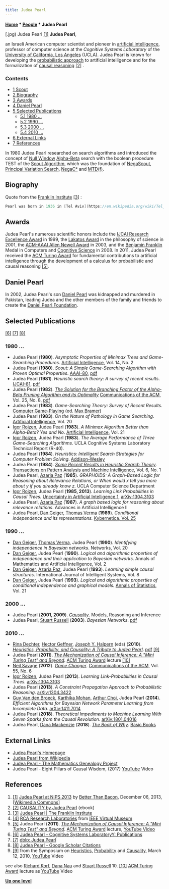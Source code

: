 ```yaml
---
title: Judea Pearl
---
```

**[Home](Home "Home") \* [People](People "People") \* Judea Pearl**



[.jpg) Judea Pearl <a id="cite-note-1" href="#cite-ref-1">[1]</a>
**Judea Pearl**,  

an Israeli American computer scientist and pioneer in [artificial intelligence](Artificial_Intelligence "Artificial Intelligence"), professor of computer science at the *Cognitive Systems Laboratory* of the [University of California, Los Angeles](https://en.wikipedia.org/wiki/University_of_California%2C_Los_Angeles) (UCLA). Judea Pearl is known for developing the [probabilistic approach](https://en.wikipedia.org/wiki/Probabilistic_logic) to artificial intelligence and for the formalization of [causal reasoning](https://en.wikipedia.org/wiki/Causality) <a id="cite-note-2" href="#cite-ref-2">[2]</a> .



### Contents


* [1 Scout](#scout)
* [2 Biography](#biography)
* [3 Awards](#awards)
* [4 Daniel Pearl](#daniel-pearl)
* [5 Selected Publications](#selected-publications)
	+ [5.1 1980 ...](#1980-...)
	+ [5.2 1990 ...](#1990-...)
	+ [5.3 2000 ...](#2000-...)
	+ [5.4 2010 ...](#2010-...)
* [6 External Links](#external-links)
* [7 References](#references)






In 1980 Judea Pearl researched on search algorithms and introduced the concept of [Null Window](Null_Window "Null Window") [Alpha-Beta](Alpha-Beta "Alpha-Beta") search with the boolean ­procedure TEST of the [Scout Algorithm](Scout "Scout"), which was the foundation of [NegaScout](NegaScout "NegaScout"), [Principal Variation Search](Principal_Variation_Search "Principal Variation Search"), [NegaC\*](NegaC* "NegaC*") and [MTD(f)](MTD(f) "MTD(f)"). 



## Biography


Quote from the [Franklin Institute](https://en.wikipedia.org/wiki/Franklin_Institute) <a id="cite-note-3" href="#cite-ref-3">[3]</a> :




```C++
Pearl was born in 1936 in [Tel Aviv](https://en.wikipedia.org/wiki/Tel_Aviv), Israel. He earned his B.S. in electrical engineering from the [Technion](https://en.wikipedia.org/wiki/Technion_%E2%80%93_Israel_Institute_of_Technology) in [Haifa](https://en.wikipedia.org/wiki/Haifa), Israel in 1960 and went on to earn a masters degree in physics from [Rutgers University](https://en.wikipedia.org/wiki/Rutgers_University) in 1965 and his Ph.D. in electrical engineering the same year from the [Polytechnic Institute of Brooklyn](https://en.wikipedia.org/wiki/Polytechnic_University_%28New_York%29). He worked at [RCA](https://en.wikipedia.org/wiki/RCA) Research Laboratories <a id="cite-note-4" href="#cite-ref-4">[4]</a> in [Princeton](https://en.wikipedia.org/wiki/Princeton%2C_New_Jersey) until 1970 and has been at the [University of California](https://en.wikipedia.org/wiki/University_of_California%2C_Los_Angeles), Los Angeles ever since. 

```

## Awards


Judea Pearl's numerous scientific honors include the [IJCAI Research Excellence Award](https://en.wikipedia.org/wiki/IJCAI_Award_for_Research_Excellence) in 1999, the [Lakatos Award](https://en.wikipedia.org/wiki/Lakatos_Award) in the philosophy of science in 2001, the [ACM-AAAI Allen Newell Award](https://en.wikipedia.org/wiki/Association_for_the_Advancement_of_Artificial_Intelligence#ACM-AAAI_Allen_Newell_Award) in 2003, and the [Benjamin Franklin](https://en.wikipedia.org/wiki/Benjamin_Franklin) Medal in Computers and [Cognitive Science](Cognition "Cognition") in 2008. In 2011, Judea Pearl received the [ACM Turing Award](ACM#ACMTuringAward "ACM") for fundamental contributions to artificial intelligence through the development of a calculus for probabilistic and causal reasoning <a id="cite-note-5" href="#cite-ref-5">[5]</a>.



## Daniel Pearl


In 2002, Judea Pearl's son [Daniel Pearl](https://en.wikipedia.org/wiki/Daniel_Pearl) was kidnapped and murdered in Pakistan, leading Judea and the other members of the family and friends to create the [Daniel Pearl Foundation](https://en.wikipedia.org/wiki/Daniel_Pearl_Foundation).



## Selected Publications


<a id="cite-note-6" href="#cite-ref-6">[6]</a> <a id="cite-note-7" href="#cite-ref-7">[7]</a> <a id="cite-note-8" href="#cite-ref-8">[8]</a>



### 1980 ...


* Judea Pearl (**1980**). *Asymptotic Properties of Minimax Trees and Game-Searching Procedures*. [Artificial Intelligence](https://en.wikipedia.org/wiki/Artificial_Intelligence_(journal)), Vol. 14, No. 2
* Judea Pearl (**1980**). *Scout: A Simple Game-Searching Algorithm with Proven Optimal Properties*. [AAAI-80](Conferences#AAAI-80 "Conferences"), [pdf](http://www.aaai.org/Papers/AAAI/1980/AAAI80-041.pdf)
* Judea Pearl (**1981**). *Heuristic search theory: A survey of recent results*. [IJCAI-81](Conferences#IJCAI1981 "Conferences"), [pdf](http://ijcai.org/Past%20Proceedings/IJCAI-81-VOL%201/PDF/100.pdf)
* Judea Pearl (**1982**). *[The Solution for the Branching Factor of the Alpha-Beta Pruning Algorithm and its Optimality](https://www.semanticscholar.org/paper/The-Solution-for-the-Branching-Factor-of-the-and-Pearl/08ca17978c8d5d56e88e33b90217f4ec8f37b35a)* [Communications of the ACM](ACM#Communications "ACM"), Vol. 25, No. 8, [pdf](https://link.springer.com/content/pdf/10.1007/3-540-10843-2_41.pdf)
* Judea Pearl (**1983**). *Game-Searching Theory: Survey of Recent Results*. [Computer Game-Playing](https://www.amazon.com/Bramer-Computer-Game-Playing-Practice/dp/0853124884) (ed. [Max Bramer](Max_Bramer "Max Bramer"))
* Judea Pearl (**1983**). *On the Nature of Pathology in Game Searching*. [Artificial Intelligence](https://en.wikipedia.org/wiki/Artificial_Intelligence_(journal)), Vol. 20
* [Igor Roizen](Igor_Roizen "Igor Roizen"), Judea Pearl (**1983**). *A Minimax Algorithm Better than Alpha-Beta? Yes and No*. [Artificial Intelligence](https://en.wikipedia.org/wiki/Artificial_Intelligence_(journal)), Vol. 21
* [Igor Roizen](Igor_Roizen "Igor Roizen"), Judea Pearl (**1983**). *The Average Performance of Three Game-Searching Algorithms*. UCLA Cognitive Systems Laboratory Technical Report (R-40).
* Judea Pearl (**1984**). *Heuristics: Intelligent Search Strategies for Computer Problem Solving*. [Addison-Wesley](https://en.wikipedia.org/wiki/Addison-Wesley)
* Judea Pearl (**1984**). *[Some Recent Results in Heuristic Search Theory](https://www.computer.org/csdl/trans/tp/1984/01/04767470.pdf)*. [Transactions on Pattern Analysis and Machine Intelligence](IEEE#TPAMI "IEEE"), Vol. 6, No. 1
* Judea Pearl, [Azaria Paz](Mathematician#APaz "Mathematician") (**1985**). *GRAPHOIDS: A Graph-Based Logic for Reasoning about Relevance Relations, or When would x tell you more about y if you already know z.* UCLA Computer Science Department
* [Igor Roizen](Igor_Roizen "Igor Roizen"), Judea Pearl (**1985, 2013**). *Learning Link Probabilities in Causal Trees.* [Uncertainty in Artificial Intelligence 1](Laveen_Kanal#Uncertainty_AI_1 "Laveen Kanal"), [arXiv:1304.3103](https://arxiv.org/abs/1304.3103)
* Judea Pearl, [Azaria Paz](Mathematician#APaz "Mathematician") (**1987**). *A graph based logic for reasoning about relevance relations*. Advances in Artificial Intelligence II
* Judea Pearl, [Dan Geiger](Mathematician#DGeiger "Mathematician"), [Thomas Verma](index.php?title=Thomas_Verma&action=edit&redlink=1 "Thomas Verma (page does not exist)") (**1989**). *Conditional independence and its representations.* [Kybernetica, Vol. 25](https://dblp1.uni-trier.de/db/journals/kybernetika/kybernetika25.html)


### 1990 ...


* [Dan Geiger](Mathematician#DGeiger "Mathematician"), [Thomas Verma](index.php?title=Thomas_Verma&action=edit&redlink=1 "Thomas Verma (page does not exist)"), Judea Pearl (**1990**). *Identifying independence in Bayesian networks*. Networks, Vol. 20
* [Dan Geiger](Mathematician#DGeiger "Mathematician"), Judea Pearl (**1990**). *Logical and algorithmic properties of independence and their application to Bayesian networks*. Annals of Mathematics and Artificial Intelligence, Vol. 2
* [Dan Geiger](Mathematician#DGeiger "Mathematician"), [Azaria Paz](Mathematician#APaz "Mathematician"), Judea Pearl (**1993**). *Learning simple causal structures*. International Journal of Intelligent Systems, Vol. 8
* [Dan Geiger](Mathematician#DGeiger "Mathematician"), Judea Pearl (**1993**). *Logical and algorithmic properties of conditional independence and graphical models.* [Annals of Statistics](https://en.wikipedia.org/wiki/Annals_of_Statistics), Vol. 21


### 2000 ...


* Judea Pearl (**2001, 2009**). *[Causality](https://en.wikipedia.org/wiki/Causality_(book))*. Models, Reasoning and Inference
* Judea Pearl, [Stuart Russell](Stuart_Russell "Stuart Russell") (**2003**). *Bayesian Networks*. [pdf](https://people.eecs.berkeley.edu/~russell/papers/hbtnn-bn.pdf)


### 2010 ...


* [Rina Dechter](https://en.wikipedia.org/wiki/Rina_Dechter), [Hector Geffner](https://scholar.google.com/citations?user=Wd0CDmcAAAAJ&hl=en), [Joseph Y. Halpern](https://en.wikipedia.org/wiki/Joseph_Halpern) (eds) (**2010**). *[Heuristics, Probability, and Causality: A Tribute to Judea Pearl](http://bayes.cs.ucla.edu/TRIBUTE/pearl-tribute2010.htm)*. [pdf](http://bayes.cs.ucla.edu/TRIBUTE/festschrift-complete.pdf) <a id="cite-note-9" href="#cite-ref-9">[9]</a>
* Judea Pearl (**2011**). *[The Mechanization of Causal Inference: A "Mini Turing Test" and Beyond](https://dl.acm.org/citation.cfm?id=2351636)*. [ACM Turing Award](ACM#ACMTuringAward "ACM") lecture <a id="cite-note-10" href="#cite-ref-10">[10]</a>
* [Neil Savage](http://www.neilsavage.com/about) (**2012**). *[Game Changer](https://cacm.acm.org/magazines/2012/6/149782-game-changer/fulltext)*. [Communications of the ACM](ACM#Communications "ACM"), Vol. 55, No. 6
* [Igor Roizen](Igor_Roizen "Igor Roizen"), Judea Pearl (**2013**). *Learning Link-Probabilities in Causal Trees.* [arXiv:1304.3103](https://arxiv.org/abs/1304.3103)
* Judea Pearl (**2013**). *A Constraint Propagation Approach to Probabilistic Reasoning*. [arXiv:1304.3422](https://arxiv.org/abs/1304.3422)
* [Guy Van den Broeck](https://web.cs.ucla.edu/~guyvdb/), [Karthika Mohan](http://www.karthikamohan.com/), [Arthur Choi](https://dblp.uni-trier.de/pers/hd/c/Choi:Arthur), Judea Pearl (**2014**). *Efficient Algorithms for Bayesian Network Parameter Learning from Incomplete Data*. [arXiv:1411.7014](https://arxiv.org/abs/1411.7014)
* Judea Pearl (**2018**). *Theoretical Impediments to Machine Learning With Seven Sparks from the Causal Revolution*. [arXiv:1801.04016](https://arxiv.org/abs/1801.04016)
* Judea Pearl, [Dana Mackenzie](Dana_Mackenzie "Dana Mackenzie") (**2018**). *[The Book of Why](https://www.hachettebookgroup.com/titles/judea-pearl/the-book-of-why/9780465097616/)*. [Basic Books](https://en.wikipedia.org/wiki/Basic_Books)


## External Links


* [Judea Pearl's Homepage](http://bayes.cs.ucla.edu/jp_home.html)
* [Judea Pearl from Wikipedia](https://en.wikipedia.org/wiki/Judea_Pearl)
* [Judea Pearl - The Mathematics Genealogy Project](https://genealogy.math.ndsu.nodak.edu/id.php?id=70481)
* Judea Pearl - Eight Pillars of Causal Wisdom, (2017) [YouTube](https://en.wikipedia.org/wiki/YouTube) Video


 
## References


1. <a id="cite-ref-1" href="#cite-note-1">[1]</a> [Judea Pearl at NIPS 2013](https://www.flickr.com/photos/slurm/11781981594/) by [Better Than Bacon](https://www.flickr.com/people/39057810@N00), December 06, 2013, [[Wikimedia Commons](https://en.wikipedia.org/wiki/Wikimedia_Commons)]
2. <a id="cite-ref-2" href="#cite-note-2">[2]</a> [CAUSALITY by Judea Pearl](http://bayes.cs.ucla.edu/BOOK-99/book-toc.html) (ebook)
3. <a id="cite-ref-3" href="#cite-note-3">[3]</a> [Judea Pearl | The Franklin Institute](https://www.fi.edu/laureates/judea-pearl)
4. <a id="cite-ref-4" href="#cite-note-4">[4]</a> [RCA Research Laboratories](http://www.ieee-virtual-museum.org/collection/event.php?id=3457000&lid=1) from [IEEE Virtual Museum](http://www.ieee-virtual-museum.org/)
5. <a id="cite-ref-5" href="#cite-note-5">[5]</a> Judea Pearl (**2011**). *[The Mechanization of Causal Inference: A "Mini Turing Test" and Beyond](http://www.aaai.org/Conferences/AAAI/2012/aaai12speakers.php#Pearl)*. [ACM Turing Award](ACM#ACMTuringAward "ACM") lecture, [YouTube Video](http://www.youtube.com/watch?v=iNm4nFBFmvo)
6. <a id="cite-ref-6" href="#cite-note-6">[6]</a> [Judea Pearl - Cognitive Systems LaboratoryY: Publications](http://bayes.cs.ucla.edu/csl_papers.html)
7. <a id="cite-ref-7" href="#cite-note-7">[7]</a> [dblp: Judea Pearl](https://dblp.uni-trier.de/pers/hd/p/Pearl:Judea)
8. <a id="cite-ref-8" href="#cite-note-8">[8]</a> [Judea Pearl - Google Scholar Citations](https://scholar.google.com/citations?user=bAipNH8AAAAJ&hl=en)
9. <a id="cite-ref-9" href="#cite-note-9">[9]</a> from the Symposium on [Heuristics](http://bayes.cs.ucla.edu/TRIBUTE/videos-heuristics.htm), [Probability](http://bayes.cs.ucla.edu/TRIBUTE/videos-prob-reasoning.htm) and [Causality](http://bayes.cs.ucla.edu/TRIBUTE/tribute-videos.htm), March 12, 2010, [YouTube](https://en.wikipedia.org/wiki/YouTube) Video  

  

see also [Richard Korf](Richard_Korf#JudeaPearl "Richard Korf"), [Dana Nau](Dana_S._Nau#JudeaPearl "Dana S. Nau") and [Stuart Russell](Stuart_Russell#JudeaPearl "Stuart Russell")
10. <a id="cite-ref-10" href="#cite-note-10">[10]</a> [ACM Turing Award](ACM#ACMTuringAward "ACM") lecture as [YouTube](https://en.wikipedia.org/wiki/YouTube) Video

**[Up one level](People "People")**







 
